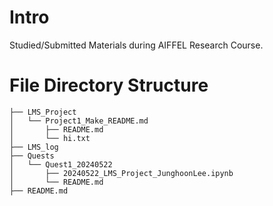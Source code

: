 # Intro
Studied/Submitted Materials during AIFFEL Research Course.

# File Directory Structure
```plaintext
├── LMS_Project
│   └── Project1_Make_README.md
│       ├── README.md
│       └── hi.txt
├── LMS_log
├── Quests
│   └── Quest1_20240522
│       ├── 20240522_LMS_Project_JunghoonLee.ipynb
│       └── README.md
├── README.md
```
